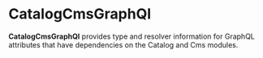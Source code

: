 # CatalogCmsGraphQl

**CatalogCmsGraphQl** provides type and resolver information for GraphQL attributes that have dependencies on the Catalog and Cms modules.